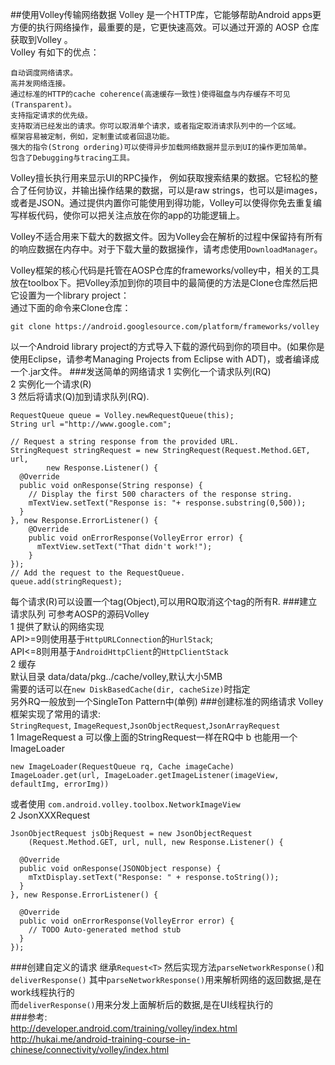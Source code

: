 ##使用Volley传输网络数据
Volley 是一个HTTP库，它能够帮助Android apps更方便的执行网络操作，最重要的是，它更快速高效。可以通过开源的 AOSP 仓库获取到Volley 。  
Volley 有如下的优点：

    自动调度网络请求。
    高并发网络连接。
    通过标准的HTTP的cache coherence(高速缓存一致性)使得磁盘与内存缓存不可见(Transparent)。
    支持指定请求的优先级。
    支持取消已经发出的请求。你可以取消单个请求，或者指定取消请求队列中的一个区域。
    框架容易被定制，例如，定制重试或者回退功能。
    强大的指令(Strong ordering)可以使得异步加载网络数据并显示到UI的操作更加简单。
    包含了Debugging与tracing工具。
Volley擅长执行用来显示UI的RPC操作， 例如获取搜索结果的数据。它轻松的整合了任何协议，并输出操作结果的数据，可以是raw strings，也可以是images，或者是JSON。通过提供内置你可能使用到得功能，Volley可以使得你免去重复编写样板代码，使你可以把关注点放在你的app的功能逻辑上。

Volley不适合用来下载大的数据文件。因为Volley会在解析的过程中保留持有所有的响应数据在内存中。对于下载大量的数据操作，请考虑使用`DownloadManager`。

Volley框架的核心代码是托管在AOSP仓库的frameworks/volley中，相关的工具放在toolbox下。把Volley添加到你的项目中的最简便的方法是Clone仓库然后把它设置为一个library project：  
通过下面的命令来Clone仓库：

    git clone https://android.googlesource.com/platform/frameworks/volley

以一个Android library project的方式导入下载的源代码到你的项目中。(如果你是使用Eclipse，请参考Managing Projects from Eclipse with ADT)，或者编译成一个.jar文件。
###发送简单的网络请求
1 实例化一个请求队列(RQ)   
2 实例化一个请求(R)    
3 然后将请求(Q)加到请求队列(RQ).  
    
    RequestQueue queue = Volley.newRequestQueue(this);
    String url ="http://www.google.com";

    // Request a string response from the provided URL.
    StringRequest stringRequest = new StringRequest(Request.Method.GET, url,
            new Response.Listener() {
      @Override
      public void onResponse(String response) {
        // Display the first 500 characters of the response string.
        mTextView.setText("Response is: "+ response.substring(0,500));
      }
    }, new Response.ErrorListener() {
        @Override
        public void onErrorResponse(VolleyError error) {
          mTextView.setText("That didn't work!");
        }
    });
    // Add the request to the RequestQueue.
    queue.add(stringRequest);
  
每个请求(R)可以设置一个tag(Object),可以用RQ取消这个tag的所有R.
###建立请求队列
可参考AOSP的源码Volley   
1 提供了默认的网络实现   
API>=9则使用基于`HttpURLConnection`的`HurlStack`;  
API<=8则用基于`AndroidHttpClient`的`HttpClientStack`    
2 缓存  
默认目录 data/data/pkg../cache/volley,默认大小5MB  
需要的话可以在`new DiskBasedCache(dir, cacheSize)`时指定  
另外RQ一般放到一个SingleTon Pattern中(单例)
###创建标准的网络请求
Volley框架实现了常用的请求:  
`StringRequest`, `ImageRequest`,`JsonObjectRequest`,`JsonArrayRequest`  
1 ImageRequest
 a 可以像上面的StringRequest一样在RQ中
 b 也能用一个ImageLoader
  
    new ImageLoader(RequestQueue rq, Cache imageCache)
    ImageLoader.get(url, ImageLoader.getImageListener(imageView, defaultImg, errorImg))
或者使用 `com.android.volley.toolbox.NetworkImageView`  
2 JsonXXXRequest

    JsonObjectRequest jsObjRequest = new JsonObjectRequest
        (Request.Method.GET, url, null, new Response.Listener() {

      @Override
      public void onResponse(JSONObject response) {
        mTxtDisplay.setText("Response: " + response.toString());
      }
    }, new Response.ErrorListener() {

      @Override
      public void onErrorResponse(VolleyError error) {
        // TODO Auto-generated method stub
      }
    });
###创建自定义的请求
继承`Request<T>` 然后实现方法`parseNetworkResponse()`和`deliverResponse()`
其中`parseNetworkResponse()`用来解析网络的返回数据,是在work线程执行的  
而`deliverResponse()`用来分发上面解析后的数据,是在UI线程执行的  
###参考:  
http://developer.android.com/training/volley/index.html  
http://hukai.me/android-training-course-in-chinese/connectivity/volley/index.html       